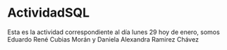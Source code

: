 # ActividadSQL
Esta es la actividad correspondiente al día lunes 29 hoy de enero, somos Eduardo René Cubias Morán y Daniela Alexandra Ramirez Chávez
